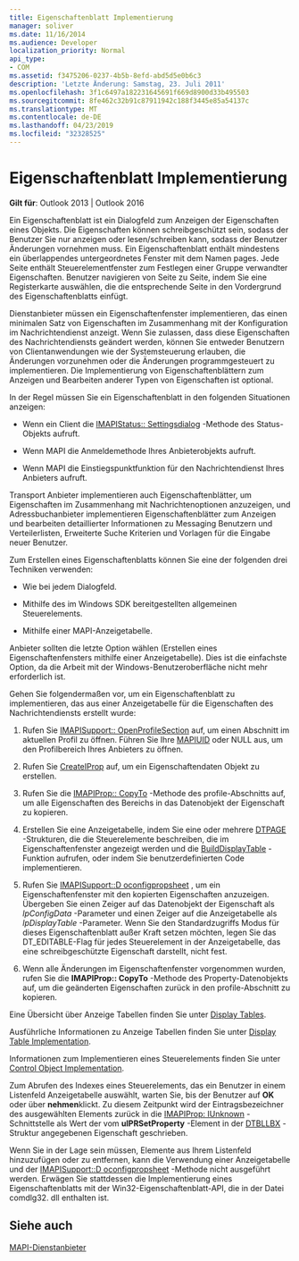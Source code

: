 ```yaml
---
title: Eigenschaftenblatt Implementierung
manager: soliver
ms.date: 11/16/2014
ms.audience: Developer
localization_priority: Normal
api_type:
- COM
ms.assetid: f3475206-0237-4b5b-8efd-abd5d5e0b6c3
description: 'Letzte Änderung: Samstag, 23. Juli 2011'
ms.openlocfilehash: 3f1c6497a182231645691f669d8900d33b495503
ms.sourcegitcommit: 8fe462c32b91c87911942c188f3445e85a54137c
ms.translationtype: MT
ms.contentlocale: de-DE
ms.lasthandoff: 04/23/2019
ms.locfileid: "32328525"
---
```

# <a name="property-sheet-implementation"></a>Eigenschaftenblatt Implementierung

  
  
**Gilt für**: Outlook 2013 | Outlook 2016 
  
Ein Eigenschaftenblatt ist ein Dialogfeld zum Anzeigen der Eigenschaften eines Objekts. Die Eigenschaften können schreibgeschützt sein, sodass der Benutzer Sie nur anzeigen oder lesen/schreiben kann, sodass der Benutzer Änderungen vornehmen muss. Ein Eigenschaftenblatt enthält mindestens ein überlappendes untergeordnetes Fenster mit dem Namen pages. Jede Seite enthält Steuerelementfenster zum Festlegen einer Gruppe verwandter Eigenschaften. Benutzer navigieren von Seite zu Seite, indem Sie eine Registerkarte auswählen, die die entsprechende Seite in den Vordergrund des Eigenschaftenblatts einfügt.
  
Dienstanbieter müssen ein Eigenschaftenfenster implementieren, das einen minimalen Satz von Eigenschaften im Zusammenhang mit der Konfiguration im Nachrichtendienst anzeigt. Wenn Sie zulassen, dass diese Eigenschaften des Nachrichtendiensts geändert werden, können Sie entweder Benutzern von Clientanwendungen wie der Systemsteuerung erlauben, die Änderungen vorzunehmen oder die Änderungen programmgesteuert zu implementieren. Die Implementierung von Eigenschaftenblättern zum Anzeigen und Bearbeiten anderer Typen von Eigenschaften ist optional. 
  
In der Regel müssen Sie ein Eigenschaftenblatt in den folgenden Situationen anzeigen:
  
- Wenn ein Client die [IMAPIStatus:: Settingsdialog](imapistatus-settingsdialog.md) -Methode des Status-Objekts aufruft. 
    
- Wenn MAPI die Anmeldemethode Ihres Anbieterobjekts aufruft.
    
- Wenn MAPI die Einstiegspunktfunktion für den Nachrichtendienst Ihres Anbieters aufruft.
    
Transport Anbieter implementieren auch Eigenschaftenblätter, um Eigenschaften im Zusammenhang mit Nachrichtenoptionen anzuzeigen, und Adressbuchanbieter implementieren Eigenschaftenblätter zum Anzeigen und bearbeiten detaillierter Informationen zu Messaging Benutzern und Verteilerlisten, Erweiterte Suche Kriterien und Vorlagen für die Eingabe neuer Benutzer.
  
Zum Erstellen eines Eigenschaftenblatts können Sie eine der folgenden drei Techniken verwenden:
  
- Wie bei jedem Dialogfeld.
    
- Mithilfe des im Windows SDK bereitgestellten allgemeinen Steuerelements.
    
- Mithilfe einer MAPI-Anzeigetabelle.
    
Anbieter sollten die letzte Option wählen (Erstellen eines Eigenschaftenfensters mithilfe einer Anzeigetabelle). Dies ist die einfachste Option, da die Arbeit mit der Windows-Benutzeroberfläche nicht mehr erforderlich ist. 
  
Gehen Sie folgendermaßen vor, um ein Eigenschaftenblatt zu implementieren, das aus einer Anzeigetabelle für die Eigenschaften des Nachrichtendiensts erstellt wurde:
  
1. Rufen Sie [IMAPISupport:: OpenProfileSection](imapisupport-openprofilesection.md) auf, um einen Abschnitt im aktuellen Profil zu öffnen. Führen Sie Ihre [MAPIUID](mapiuid.md) oder NULL aus, um den Profilbereich Ihres Anbieters zu öffnen. 
    
2. Rufen Sie [CreateIProp](createiprop.md) auf, um ein Eigenschaftendaten Objekt zu erstellen. 
    
3. Rufen Sie die [IMAPIProp:: CopyTo](imapiprop-copyto.md) -Methode des profile-Abschnitts auf, um alle Eigenschaften des Bereichs in das Datenobjekt der Eigenschaft zu kopieren. 
    
4. Erstellen Sie eine Anzeigetabelle, indem Sie eine oder mehrere [DTPAGE](dtpage.md) -Strukturen, die die Steuerelemente beschreiben, die im Eigenschaftenfenster angezeigt werden und die [BuildDisplayTable](builddisplaytable.md) -Funktion aufrufen, oder indem Sie benutzerdefinierten Code implementieren. 
    
5. Rufen Sie [IMAPISupport::D oconfigpropsheet](imapisupport-doconfigpropsheet.md) , um ein Eigenschaftenfenster mit den kopierten Eigenschaften anzuzeigen. Übergeben Sie einen Zeiger auf das Datenobjekt der Eigenschaft als _lpConfigData_ -Parameter und einen Zeiger auf die Anzeigetabelle als _lpDisplayTable_ -Parameter. Wenn Sie den Standardzugriffs Modus für dieses Eigenschaftenblatt außer Kraft setzen möchten, legen Sie das DT_EDITABLE-Flag für jedes Steuerelement in der Anzeigetabelle, das eine schreibgeschützte Eigenschaft darstellt, nicht fest. 
    
6. Wenn alle Änderungen im Eigenschaftenfenster vorgenommen wurden, rufen Sie die **IMAPIProp:: CopyTo** -Methode des Property-Datenobjekts auf, um die geänderten Eigenschaften zurück in den profile-Abschnitt zu kopieren. 
    
Eine Übersicht über Anzeige Tabellen finden Sie unter [Display Tables](display-tables.md). 
  
Ausführliche Informationen zu Anzeige Tabellen finden Sie unter [Display Table Implementation](display-table-implementation.md). 
  
Informationen zum Implementieren eines Steuerelements finden Sie unter [Control Object Implementation](control-object-implementation.md).
  
Zum Abrufen des Indexes eines Steuerelements, das ein Benutzer in einem Listenfeld Anzeigetabelle auswählt, warten Sie, bis der Benutzer auf **OK** oder über **nehmen**klickt. Zu diesem Zeitpunkt wird der Eintragsbezeichner des ausgewählten Elements zurück in die [IMAPIProp: IUnknown](imapipropiunknown.md) -Schnittstelle als Wert der vom **ulPRSetProperty** -Element in der [DTBLLBX](dtbllbx.md) -Struktur angegebenen Eigenschaft geschrieben. 
  
Wenn Sie in der Lage sein müssen, Elemente aus Ihrem Listenfeld hinzuzufügen oder zu entfernen, kann die Verwendung einer Anzeigetabelle und der [IMAPISupport::D oconfigpropsheet](imapisupport-doconfigpropsheet.md) -Methode nicht ausgeführt werden. Erwägen Sie stattdessen die Implementierung eines Eigenschaftenblatts mit der Win32-Eigenschaftenblatt-API, die in der Datei comdlg32. dll enthalten ist. 
  
## <a name="see-also"></a>Siehe auch



[MAPI-Dienstanbieter](mapi-service-providers.md)

